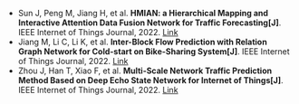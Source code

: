 * Sun J, Peng M, Jiang H, et al. <b>HMIAN: a Hierarchical Mapping and Interactive Attention Data Fusion Network for Traffic Forecasting[J]</b>. IEEE Internet of Things Journal, 2022. [Link](https://ieeexplore.ieee.org/abstract/document/9863648/)
* Jiang M, Li C, Li K, et al. <b>Inter-Block Flow Prediction with Relation Graph Network for Cold-start on Bike-Sharing System[J]</b>. IEEE Internet of Things Journal, 2022. [Link](https://ieeexplore.ieee.org/abstract/document/9677025/)
* Zhou J, Han T, Xiao F, et al. <b>Multi-Scale Network Traffic Prediction Method Based on Deep Echo State Network for Internet of Things[J]</b>. IEEE Internet of Things Journal, 2022. [Link](https://ieeexplore.ieee.org/abstract/document/9792271/)
